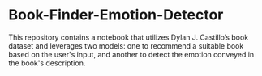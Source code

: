 # Book-Finder-Emotion-Detector
This repository contains a notebook that utilizes Dylan J. Castillo’s book dataset and leverages two models: one to recommend a suitable book based on the user's input, and another to detect the emotion conveyed in the book's description.
